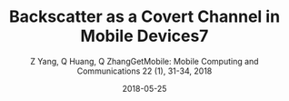 ---
title: "Backscatter as a Covert Channel in Mobile Devices7"
collection: publications
permalink: "/publication/2018-05-25"
excerpt: "Mobile devices, including laptops, smartphones, wearables, etc., have become essential tools in modern life. We rely on them for social activities, document processing, and health status monitoring. As these devices contain sensitive personal information, various security mechanisms, such as firewalls, traffic monitors, and information flow control systems [1], have been developed for mobile devices to prevent unauthorized data leakage."
date: "2018-05-25"
venue: "GetMobile: Mobile Computing and Communications 22 (1), 31-34, 2018"
paperurl: "https://huangqy7.github.io/Paper/NICScatter_GetMobile.pdf"
author: "Z Yang, Q Huang, Q ZhangGetMobile: Mobile Computing and Communications 22 (1), 31-34, 2018"
poster:
remark:
---
